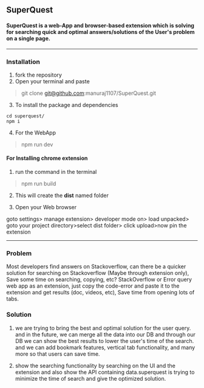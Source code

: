 ## SuperQuest

#### SuperQuest is a web-App and browser-based extension which is solving for searching quick and optimal answers/solutions of the User's problem on a single page.

<hr />


### Installation

1. fork the repository
2. Open your terminal and paste 
> git clone git@github.com:manuraj1107/SuperQuest.git

3. To install the package and dependencies

```
cd superquest/
npm i
```

4. For the WebApp

> npm run dev

#### For Installing chrome extension

1. run the command in the terminal

> npm run build

2. This will create the <b>dist</b> named folder

3. Open your Web browser

goto settings> manage extension> developer mode on> load unpacked> goto your project directory>select dist folder> click upload>now pin the extension


<hr />


### Problem
Most developers find answers on Stackoverflow, can there be a quicker solution for searching on Stackoverflow (Maybe through extension only), Save some time on searching, copying, etc? StackOverflow or Error query web app as an extension, just copy the code-error and paste it to the extension and get results (doc, videos, etc), Save time from opening lots of tabs.

### Solution

1. we are trying to bring the best and optimal solution for the user query.
and in the future, we can merge all the data into our DB and through our DB we can show the best results to lower the user's time of the search. and we can add bookmark features, vertical tab functionality, and many more so that users can save time.

2. show the searching functionality by searching on the UI and the extension and also show the API containing data.superquest is trying to minimize the time of search and give the optimized solution.


